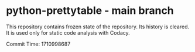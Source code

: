 # python-prettytable - main branch

This repository contains frozen state of the repository.
Its history is cleared. It is used only for static code
analysis with Codacy.

Commit Time: 1710998687